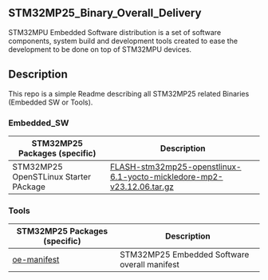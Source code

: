 ## STM32MP25_Binary_Overall_Delivery

STM32MPU Embedded Software distribution is a set of software components, system build and development tools created to ease the development to be done on top of STM32MPU devices. 
   
## Description

This repo is a simple Readme describing all STM32MP25 related Binaries (Embedded SW or Tools).

### Embedded_SW 
STM32MP25 Packages (specific) | Description
---------------------- | -----------
STM32MP25 OpenSTLinux Starter PAckage | [FLASH-stm32mp25-openstlinux-6.1-yocto-mickledore-mp2-v23.12.06.tar.gz](https://github.com/stm32mpu-oem/Embedded_SW_Packages/releases/download/v5.0.2/FLASH-stm32mp25-openstlinux-6.1-yocto-mickledore-mp2-v23.12.06.tar.gz)

### Tools
STM32MP25 Packages (specific) | Description
---------------------- | -----------
[oe-manifest](https://github.com/stm32mpu-oem/oe-manifest) | STM32MP25 Embedded Software overall manifest
